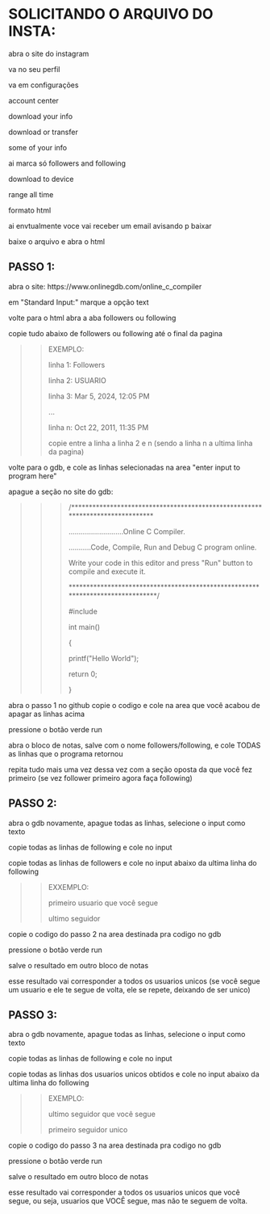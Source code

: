 # SOLICITANDO O ARQUIVO DO INSTA:

<p>abra o site do instagram</p>
<p>va no seu perfil</p>
<p>va em configurações</p>
<p>account center</p>
<p>download your info</p>
<p>download or transfer</p>
<p>some of your info</p>
<p>ai marca só followers and following</p>
<p>download to device</p>
<p>range all time</p>
<p>formato html</p>
<p>ai envtualmente voce vai receber um email avisando p baixar</p>
<p>baixe o arquivo e abra o html</p>

## PASSO 1:

<p>abra o site: https://www.onlinegdb.com/online_c_compiler</p>
<p>em "Standard Input:" marque a opção text</p>
<p>volte para o html abra a aba followers ou following</p>
<p>copie tudo abaixo de followers ou following até o final da pagina</p>


>> EXEMPLO:</p>
>> linha 1: Followers</p>
>> linha 2: USUARIO</p>
>> linha 3: Mar 5, 2024, 12:05 PM</p>
>> ...</p>
>> linha n: Oct 22, 2011, 11:35 PM</p>
>> copie entre a linha a linha 2 e n (sendo a linha n a ultima linha da pagina)</p>

<p>volte para o gdb, e cole as linhas selecionadas na area "enter input to program here"</p>
<p>apague a seção no site do gdb:</p>

>>> /******************************************************************************</p>
>>> </p>
>>>...........................Online C Compiler.</p>
>>>...........Code, Compile, Run and Debug C program online.</p>
>>> Write your code in this editor and press "Run" button to compile and execute it.</p>
>>> *******************************************************************************/</p>
>>> #include <stdio.h></p>
>>> int main()</p>
>>> {</p>
>>>     printf("Hello World");</p>
>>>     return 0;</p>
>>> }</p>

<p>abra o passo 1 no github copie o codigo e cole na area que você acabou de apagar as linhas acima</p>
<p>pressione o botão verde run</p>
<p>abra o bloco de notas, salve com o nome followers/following, e cole TODAS as linhas que o programa retornou</p>
<p>repita tudo mais uma vez dessa vez com a seção oposta da que você fez primeiro (se vez follower primeiro agora faça following)</p>

## PASSO 2:

<p>abra o gdb novamente, apague todas as linhas, selecione o input como texto</p>
<p>copie todas as linhas de following e cole no input</p>
<p>copie todas as linhas de followers e cole no input abaixo da ultima linha do following</p>

>> EXXEMPLO:</p>
>> primeiro usuario que você segue</p>
>> ultimo seguidor</p>

<p>copie o codigo do passo 2 na area destinada pra codigo no gdb</p>
<p>pressione o botão verde run</p>
<p>salve o resultado em outro bloco de notas</p>
<p>esse resultado vai corresponder a todos os usuarios unicos (se você segue um usuario e ele te segue de volta, ele se repete, deixando de ser unico)</p>

## PASSO 3:

<p>abra o gdb novamente, apague todas as linhas, selecione o input como texto</p>
<p>copie todas as linhas de following e cole no input</p>
<p>copie todas as linhas dos usuarios unicos obtidos e cole no input abaixo da ultima linha do following</p>

>> EXEMPLO:</p>
>> ultimo seguidor que você segue</p>
>> primeiro seguidor unico</p>

<p>copie o codigo do passo 3 na area destinada pra codigo no gdb</p>
<p>pressione o botão verde run</p>
<p>salve o resultado em outro bloco de notas</p>
<p>esse resultado vai corresponder a todos os usuarios unicos que você segue, ou seja, usuarios que VOCÊ segue, mas não te seguem de volta.</p>

